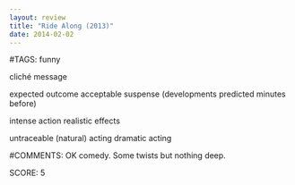 ```yaml
---
layout: review
title: "Ride Along (2013)"
date: 2014-02-02
---
```


#TAGS:
funny

cliché message

expected outcome
acceptable suspense (developments predicted minutes before)

intense action
realistic effects

untraceable (natural) acting
dramatic acting

#COMMENTS:
OK comedy. Some twists but nothing deep.





SCORE:
5
